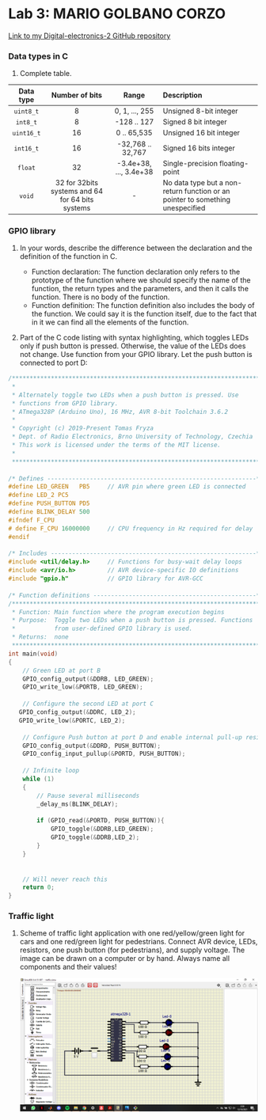 # Lab 3: MARIO GOLBANO CORZO

[Link to my Digital-electronics-2 GitHub repository](https://github.com/mariogolbi/Digital-electronics-2)

### Data types in C

1. Complete table.

| **Data type** | **Number of bits** | **Range** | **Description** |
| :-: | :-: | :-: | :-- | 
| `uint8_t`  | 8 | 0, 1, ..., 255 | Unsigned 8-bit integer |
| `int8_t`   | 8 | -128 .. 127 | Signed 8 bit integer |
| `uint16_t` | 16 | 0 .. 65,535 | Unsigned 16 bit integer |
| `int16_t`  | 16 | -32,768 .. 32,767 | Signed 16 bits integer |
| `float`    | 32 | -3.4e+38, ..., 3.4e+38 | Single-precision floating-point |
| `void`     | 32 for 32bits systems and 64 for 64 bits systems | - | No data type but a non-return function or an pointer to something unespecified |


### GPIO library

1. In your words, describe the difference between the declaration and the definition of the function in C.
   * Function declaration:
The function declaration only refers to the prototype of the function where we should specify the name of the function, the return types and the parameters, and then it calls the function. There is no body of the function.
   * Function definition:
The function definition also includes the body of the function. We could say it is the function itself, due to the fact that in it we can find all the elements of the function.

2. Part of the C code listing with syntax highlighting, which toggles LEDs only if push button is pressed. Otherwise, the value of the LEDs does not change. Use function from your GPIO library. Let the push button is connected to port D:

```c
/***********************************************************************
 * 
 * Alternately toggle two LEDs when a push button is pressed. Use 
 * functions from GPIO library.
 * ATmega328P (Arduino Uno), 16 MHz, AVR 8-bit Toolchain 3.6.2
 *
 * Copyright (c) 2019-Present Tomas Fryza
 * Dept. of Radio Electronics, Brno University of Technology, Czechia
 * This work is licensed under the terms of the MIT license.
 * 
 **********************************************************************/

/* Defines -----------------------------------------------------------*/
#define LED_GREEN   PB5     // AVR pin where green LED is connected
#define LED_2 PC5
#define PUSH_BUTTON PD5
#define BLINK_DELAY 500
#ifndef F_CPU
# define F_CPU 16000000     // CPU frequency in Hz required for delay
#endif

/* Includes ----------------------------------------------------------*/
#include <util/delay.h>     // Functions for busy-wait delay loops
#include <avr/io.h>         // AVR device-specific IO definitions
#include "gpio.h"           // GPIO library for AVR-GCC

/* Function definitions ----------------------------------------------*/
/**********************************************************************
 * Function: Main function where the program execution begins
 * Purpose:  Toggle two LEDs when a push button is pressed. Functions 
 *           from user-defined GPIO library is used.
 * Returns:  none
 **********************************************************************/
int main(void)
{
    // Green LED at port B
    GPIO_config_output(&DDRB, LED_GREEN);
    GPIO_write_low(&PORTB, LED_GREEN);

    // Configure the second LED at port C
   GPIO_config_output(&DDRC, LED_2);
   GPIO_write_low(&PORTC, LED_2);

    // Configure Push button at port D and enable internal pull-up resistor
	GPIO_config_output(&DDRD, PUSH_BUTTON);
	GPIO_config_input_pullup(&PORTD, PUSH_BUTTON);

    // Infinite loop
    while (1)
    {
        // Pause several milliseconds
        _delay_ms(BLINK_DELAY);
		
		if (GPIO_read(&PORTD, PUSH_BUTTON)){
			GPIO_toggle(&DDRB,LED_GREEN);
			GPIO_toggle(&DDRB,LED_2);
		}
    }
	

    // Will never reach this
    return 0;
}
```


### Traffic light

1. Scheme of traffic light application with one red/yellow/green light for cars and one red/green light for pedestrians. Connect AVR device, LEDs, resistors, one push button (for pedestrians), and supply voltage. The image can be drawn on a computer or by hand. Always name all components and their values!

   ![Traffic lights circuit](https://github.com/mariogolbi/Digital-electronics-2/blob/main/Labs/images/traffic_lights.png)
